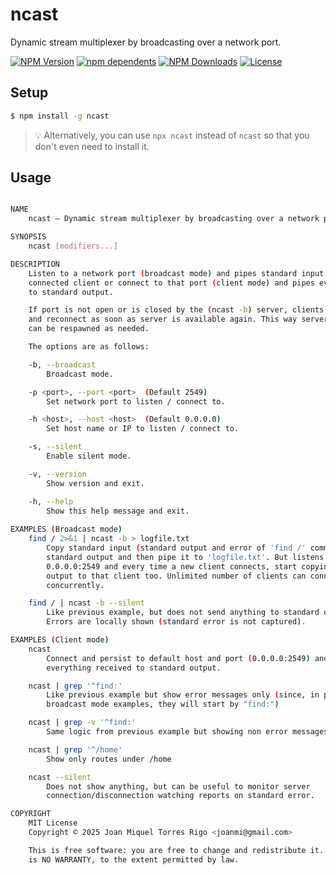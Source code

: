 # ncast

Dynamic stream multiplexer by broadcasting over a network port.

[![NPM Version][npm-image]][npm-url]
[![npm dependents][depends-image]][depends-url]
[![NPM Downloads][downloads-image]][downloads-url]
[![License][license-image]][license-url]

<!-- Hilighting fix: []() -->


## Setup


```sh
$ npm install -g ncast
```

> 💡 Alternatively, you can use `npx ncast` instead of `ncast` so that you
> don't even need to install it.


## Usage

```sh

NAME
    ncast — Dynamic stream multiplexer by broadcasting over a network port.

SYNOPSIS
    ncast [modifiers...]

DESCRIPTION
    Listen to a network port (broadcast mode) and pipes standard input to every
    connected client or connect to that port (client mode) and pipes everything
    to standard output.

    If port is not open or is closed by the (ncast -b) server, clients persist
    and reconnect as soon as server is available again. This way server process
    can be respawned as needed.

    The options are as follows:

    -b, --broadcast
        Broadcast mode. 

    -p <port>, --port <port>  (Default 2549)
        Set network port to listen / connect to.

    -h <host>, --host <host>  (Default 0.0.0.0)
        Set host name or IP to listen / connect to.

    -s, --silent
        Enable silent mode.

    -v, --version
        Show version and exit.

    -h, --help
        Show this help message and exit.
    
EXAMPLES (Broadcast mode)
    find / 2>&1 | ncast -b > logfile.txt
        Copy standard input (standard output and error of 'find /' command) to
        standard output and then pipe it to 'logfile.txt'. But listens to
        0.0.0.0:2549 and every time a new client connects, start copying the
        output to that client too. Unlimited number of clients can connect
        concurrently.

    find / | ncast -b --silent
        Like previous example, but does not send anything to standard output.
        Errors are locally shown (standard error is not captured).

EXAMPLES (Client mode)
    ncast
        Connect and persist to default host and port (0.0.0.0:2549) and copy
        everything received to standard output.

    ncast | grep '^find:'
        Like previous example but show error messages only (since, in previous
        broadcast mode examples, they will start by "find:")

    ncast | grep -v '^find:'
        Same logic from previous example but showing non error messages only.

    ncast | grep '^/home'
        Show only routes under /home

    ncast --silent
        Does not show anything, but can be useful to monitor server
        connection/disconnection watching reports on standard error.

COPYRIGHT
    MIT License
    Copyright © 2025 Joan Miquel Torres Rigo <joanmi@gmail.com>

    This is free software: you are free to change and redistribute it.  There
    is NO WARRANTY, to the extent permitted by law.

```


[npm-image]: https://img.shields.io/npm/v/ncast.svg
[npm-url]: https://npmjs.org/package/ncast
[depends-image]: https://badgen.net/npm/dependents/ncast
[depends-url]: https://www.npmjs.com/package/ncast?activeTab=dependents
[downloads-image]: https://img.shields.io/npm/dm/ncast.svg
[downloads-url]: https://npmjs.org/package/ncast
[license-image]: https://img.shields.io/badge/license-MIT-brightgreen.svg
[license-url]: https://opensource.org/licenses/MIT

